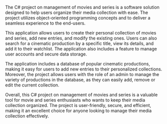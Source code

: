 The C# project on management of movies and series is a software solution designed to help users organize their media collection with ease.
The project utilizes object-oriented programming concepts and  to deliver a seamless experience to the end-users.

This application allows users to create their personal collection of movies and series, add new entries, and modify the existing ones.
Users can also search for a cinematic production by a specific title, view its details, and add it to their watchlist. 
The application also includes a feature to manage user accounts and secure data storage.

The application includes a database of popular cinematic productions, making it easy for users to add new entries to their personalized collections. 
Moreover, the project allows users with the role of an admin to manage the variety of productions in the database, as they can easily add, remove or edit the current collection. 

Overall, this C# project on management of movies and series is a valuable tool for movie and series enthusiasts who wants to keep their media collection organized. 
The project is user-friendly, secure, and efficient, making it an excellent choice for anyone looking to manage their media collection effectively.
